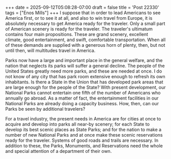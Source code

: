 +++
date = 2025-09-12T05:08:28-07:00
draft = false
title = 'Post 22330'
tags = ["Enos Mills"]
+++
I suppose that in order to lead Americans to see America first, or to see it at all, and also to win travel from Europe, it is absolutely necessary to get America ready for the traveler. Only a small part of American scenery is ready for the traveler. The traveler's ultimatum contains four main propositions. These are grand scenery, excellent climate, good entertainment, and swift, comfortable transportation. When all of these demands are supplied with a generous horn of plenty, then, but not until then, will multitudes travel in America.

Parks now have a large and important place in the general welfare, and the nation that neglects its parks will suffer a general decline. The people of the United States greatly need more parks, and these are needed at once. I do not know of any city that has park room extensive enough to refresh its own inhabitants. Is there a State in the Union that has developed park areas that are large enough for the people of the State? With present development, our National Parks cannot entertain one fifth of the number of Americans who annually go abroad. As a matter of fact, the entertainment facilities in our National Parks are already doing a capacity business. How, then, can our Parks be seen by additional travelers?

For a travel industry, the present needs in America are for cities at once to acquire and develop into parks all near-by scenery; for each State to develop its best scenic places as State Parks; and for the nation to make a number of new National Parks and at once make these scenic reservations ready for the traveler. Systems of good roads and trails are necessary. In addition to these, the Parks, Monuments, and Reservations need the whole and special attention of a department of their own.
